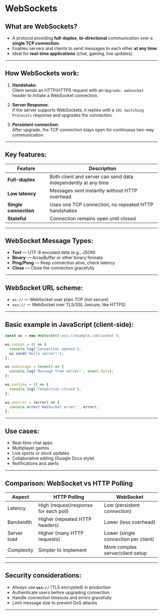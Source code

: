 # WebSockets

## What are WebSockets?

- A protocol providing **full-duplex**, **bi-directional** communication over a **single TCP connection**.
- Enables servers and clients to send messages to each other **at any time**.
- Ideal for **real-time applications** (chat, gaming, live updates).

---

## How WebSockets work:

1. **Handshake**:  
    Client sends an HTTP/HTTPS request with an `Upgrade: websocket` header to initiate a WebSocket connection.
    
2. **Server Response**:  
    If the server supports WebSockets, it replies with a `101 Switching Protocols` response and upgrades the connection.
    
3. **Persistent connection**:  
    After upgrade, the TCP connection stays open for continuous two-way communication.
    

---

## Key features:

|Feature|Description|
|---|---|
|**Full-duplex**|Both client and server can send data independently at any time|
|**Low latency**|Messages sent instantly without HTTP overhead|
|**Single connection**|Uses one TCP connection, no repeated HTTP handshakes|
|**Stateful**|Connection remains open until closed|

---

## WebSocket Message Types:

- **Text** — UTF-8 encoded data (e.g., JSON)
- **Binary** — ArrayBuffer or other binary formats
- **Ping/Pong** — Keep connection alive, check latency
- **Close** — Close the connection gracefully

---

## WebSocket URL scheme:

- `ws://` — WebSocket over plain TCP (not secure)
- `wss://` — WebSocket over TLS/SSL (secure, like HTTPS)

---

## Basic example in JavaScript (client-side):

```js
const ws = new WebSocket('wss://example.com/socket');

ws.onopen = () => {
  console.log('Connection opened');
  ws.send('Hello server!');
};

ws.onmessage = (event) => {
  console.log('Message from server:', event.data);
};

ws.onclose = () => {
  console.log('Connection closed');
};

ws.onerror = (error) => {
  console.error('WebSocket error:', error);
};
```

---

## Use cases:

- Real-time chat apps
- Multiplayer games
- Live sports or stock updates
- Collaborative editing (Google Docs style)
- Notifications and alerts

---

## Comparison: WebSocket vs HTTP Polling

|Aspect|HTTP Polling|WebSocket|
|---|---|---|
|Latency|High (request/response for each poll)|Low (persistent connection)|
|Bandwidth|Higher (repeated HTTP headers)|Lower (less overhead)|
|Server load|Higher (many HTTP requests)|Lower (single connection per client)|
|Complexity|Simpler to implement|More complex server/client setup|

---

## Security considerations:

- Always use **`wss://`** (TLS encrypted) in production
- Authenticate users before upgrading connection
- Handle connection timeouts and errors gracefully
- Limit message size to prevent DoS attacks


---
